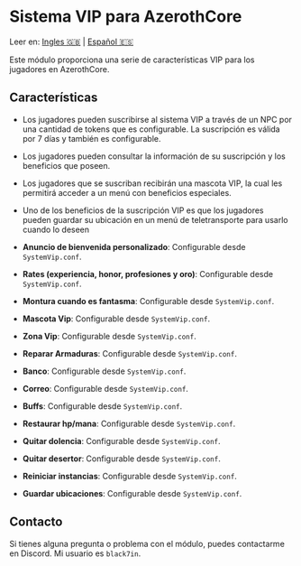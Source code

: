 # Sistema VIP para AzerothCore

Leer en: [Ingles :gb:](README.md) | [Español :es:](README_es.md)

Este módulo proporciona una serie de características VIP para los jugadores en AzerothCore.

## Características

- Los jugadores pueden suscribirse al sistema VIP a través de un NPC por una cantidad de tokens que es configurable. La suscripción es válida por 7 días y también es configurable.

-  Los jugadores pueden consultar la información de su suscripción y los beneficios que poseen.

-  Los jugadores que se suscriban recibirán una mascota VIP, la cual les permitirá acceder a un menú con beneficios especiales.

-  Uno de los beneficios de la suscripción VIP es que los jugadores pueden guardar su ubicación en un menú de teletransporte para usarlo cuando lo deseen

- **Anuncio de bienvenida personalizado**: Configurable desde `SystemVip.conf`.
- **Rates (experiencia, honor, profesiones y oro)**: Configurable desde `SystemVip.conf`.
- **Montura cuando es fantasma**: Configurable desde `SystemVip.conf`.
- **Mascota Vip**: Configurable desde `SystemVip.conf`.
- **Zona Vip**: Configurable desde `SystemVip.conf`.
- **Reparar Armaduras**: Configurable desde `SystemVip.conf`.
- **Banco**: Configurable desde `SystemVip.conf`.
- **Correo**: Configurable desde `SystemVip.conf`.
- **Buffs**: Configurable desde `SystemVip.conf`.
- **Restaurar hp/mana**: Configurable desde `SystemVip.conf`.
- **Quitar dolencia**: Configurable desde `SystemVip.conf`.
- **Quitar desertor**: Configurable desde `SystemVip.conf`.
- **Reiniciar instancias**: Configurable desde `SystemVip.conf`.
- **Guardar ubicaciones**: Configurable desde `SystemVip.conf`.

## Contacto

Si tienes alguna pregunta o problema con el módulo, puedes contactarme en Discord. Mi usuario es `black7in`.